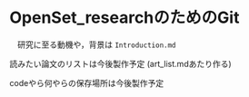 # OpenSet_researchのためのGit

　研究に至る動機や，背景は `Introduction.md`
 
  読みたい論文のリストは今後製作予定 (art_list.mdあたり作る)
  
  codeやら何やらの保存場所は今後製作予定
  
